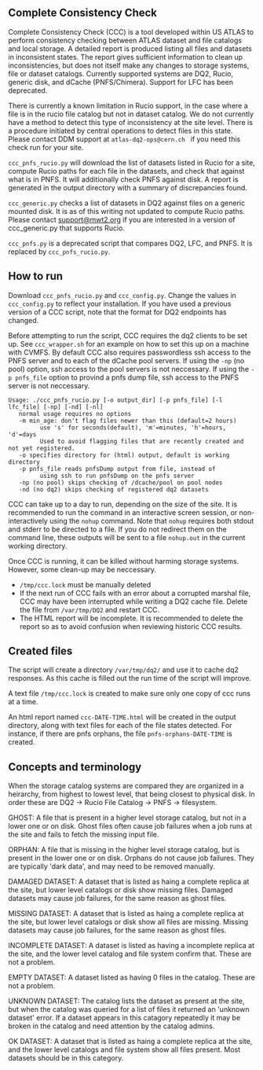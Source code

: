 Complete Consistency Check
---

Complete Consistency Check (CCC) is a tool developed within US ATLAS to
perform consistency checking between ATLAS dataset and file catalogs and local storage. A
detailed report is produced listing all files and datasets in inconsistent states. The report
gives sufficient information to clean up inconsistencies, but does not itself make any changes
to storage systems, file or dataset catalogs.  Currently supported systems are DQ2, 
Rucio, generic disk, and dCache (PNFS/Chimera).  Support for LFC has been deprecated.

There is currently a known limitation in Rucio support, in the case where a file is in the rucio file catalog but not in dataset catalog.  We do not currently have a method to detect this type of inconsistency at the site level.  There is a procedure initiated by central operations to detect files in this state.  Please contact DDM support at `atlas-dq2-ops@cern.ch ` if you need this check run for your site.

`ccc_pnfs_rucio.py` will download the list of datasets listed in Rucio for a site, compute
Rucio paths for each file in the datasets, and check that against what is in PNFS. It will 
additionally check PNFS against disk. A report is generated in the output directory with a 
summary of discrepancies found.

`ccc_generic.py` checks a list of datasets in DQ2 against files on a generic mounted disk. It
is as of this writing not updated to compute Rucio paths.  Please contact support@mwt2.org
if you are interested in a version of ccc_generic.py that supports Rucio.

`ccc_pnfs.py` is a deprecated script that compares DQ2, LFC, and PNFS.  It is replaced by
`ccc_pnfs_rucio.py`.


How to run
----------

Download `ccc_pnfs_rucio.py` and `ccc_config.py`.  Change the values in `ccc_config.py` to reflect your installation. If you have used a previous version of a CCC script, note that the format for DQ2 endpoints has changed.

Before attempting to run the script, CCC requires the dq2 clients to be set up. See `ccc_wrapper.sh` for an example on how to set this up on a machine with CVMFS.  By default CCC also requires passwordless ssh access to the PNFS server and to each of the dCache pool servers.  If using the `-np` (no pool) option, ssh access to the pool servers is not neccessary.  If using the `-p pnfs_file` option to provind a pnfs dump file, ssh access to the PNFS server is not neccessary.

```
Usage: ./ccc_pnfs_rucio.py [-o output_dir] [-p pnfs_file] [-l lfc_file] [-np] [-nd] [-nl]
   normal usage requires no options
   -m min_age: don't flag files newer than this (default=2 hours)
         use 's' for seconds(default), 'm'=minutes, 'h'=hours, 'd'=days
         Used to avoid flagging files that are recently created and not yet registered.
   -o specifies directory for (html) output, default is working directory
   -p pnfs_file reads pnfsDump output from file, instead of 
         using ssh to run pnfsDump on the pnfs server
   -np (no pool) skips checking of /dcache/pool on pool nodes
   -nd (no dq2) skips checking of registered dq2 datasets
```

CCC can take up to a day to run, depending on the size of the site.  It is recommended to run the command in an interactive screen session, or non-interactively using the `nohup` command. Note that `nohup` requires both stdout and stderr to be directed to a file. If you do not redirect them on the command line, these outputs will be sent to a file `nohup.out` in the current working directory.

Once CCC is running, it can be killed without harming storage systems. However, some clean-up
may be neccessary.

- `/tmp/ccc.lock` must be manually deleted
- If the next run of CCC fails with an error about a corrupted marshal file, CCC may have been interrupted while writing a DQ2 cache file.  Delete the file from `/var/tmp/DQ2` and restart CCC.
- The HTML report will be incomplete. It is recommended to delete the report so as to avoid confusion when reviewing historic CCC results.


Created files
-------------

The script will create a directory `/var/tmp/dq2/` and use it to cache dq2 responses. As this cache is 
filled out the run time of the script will improve.

A text file `/tmp/ccc.lock` is created to make sure only one copy of ccc runs at a time.

An html report named `ccc-DATE-TIME.html` will be created in the output directory, along with text files
for each of the file states detected. For instance, if there are pnfs orphans, the file `pnfs-orphans-DATE-TIME`
is created.

Concepts and terminology
------------------------

When the storage catalog systems are compared they are organized in a heirarchy, from highest to lowest
level, that being closest to physical disk.  In order these are DQ2 -> Rucio File Catalog ->
PNFS -> filesystem.  

GHOST: A file that is present in a higher level storage catalog, but not in a lower one or on disk.
Ghost files often cause job failures when a job runs at the site and fails to fetch the missing input
file.

ORPHAN: A file that is missing in the higher level storage catalog, but is present in the lower one or
on disk.  Orphans do not cause job failures.  They are typically 'dark data', and may need to be
removed manually.  

DAMAGED DATASET: A dataset that is listed as haing a complete replica at the site, but lower level
catalogs or disk show missing files.  Damaged datasets may cause job failures, for the same reason
as ghost files.

MISSING DATASET: A dataset that is listed as haing a complete replica at the site, but lower level
catalogs or disk show all files are missing.  Missing datasets may cause job failures, for the same reason
as ghost files.

INCOMPLETE DATASET: A dataset is listed as having a incomplete replica at the site, and the lower
level catalog and file system confirm that.  These are not a problem. 

EMPTY DATASET: A dataset listed as having 0 files in the catalog. These are not a problem.

UNKNOWN DATASET: The catalog lists the dataset as present at the site, but when the catalog was
queried for a list of files it returned an 'unknown dataset' error.  If a dataset appears in this
catagory repeatedly it may be broken in the catalog and need attention by the catalog admins.

OK DATASET:  A dataset that is listed as haing a complete replica at the site, and the lower level
catalogs and file system show all files present. Most datasets should be in this category.
